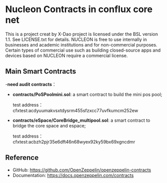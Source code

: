 # Nucleon Contracts in conflux core net

This is a  project creat by X-Dao
project is licensed under the BSL version 1.1. See LICENSE.txt for details. NUCLEON is free to use internally in businesses and academic institutions and for non-commercial purposes. Certain types of commercial use such as building closed-source apps and devices based on NUCLEON require a commercial license.
## Main Smart Contracts
-**need audit contracts**：

- **contracts/PoSPoolmini.sol**: a smart contract to build the mini pos pool;

  test address：cfxtest:acdyuumakvsxtdysrm455sfzxcc77uvfkumcm252ew
  
- **contracts/eSpace/CoreBridge_multipool.sol**: a smart contract to bridge the core space and espace;

  test address：cfxtest:acbzh2pjr35e6dft46n68wyex92ky59bx69xgncdmr
  

## Reference

- GitHub: https://github.com/OpenZeppelin/openzeppelin-contracts
- Documentation: https://docs.openzeppelin.com/contracts
